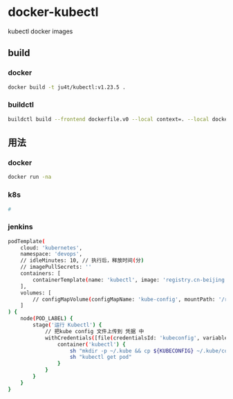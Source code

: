 # docker-kubectl
kubectl docker images
## build
### docker
```bash
docker build -t ju4t/kubectl:v1.23.5 .
```

### buildctl
```bash
buildctl build --frontend dockerfile.v0 --local context=. --local dockerfile=. --output type=image,name=ju4t/kubectl:v1.23.5
```

## 用法
### docker
```bash
docker run -na
```

### k8s
```yaml
#
```

### jenkins
```bash
podTemplate(
    cloud: 'kubernetes',
    namespace: 'devops',
    // idleMinutes: 10, // 执行后，释放时间(分)
    // imagePullSecrets: ''
    containers: [
        containerTemplate(name: 'kubectl', image: 'registry.cn-beijing.aliyuncs.com/ju4t/kubectl', command: 'cat', ttyEnabled: true)
    ],
    volumes: [
        // configMapVolume(configMapName: 'kube-config', mountPath: '/root/.kube/'),
    ]
) { 
    node(POD_LABEL) {
        stage('运行 Kubectl') {
            // 把kube config 文件上传到 凭据 中 
            withCredentials([file(credentialsId: 'kubeconfig', variable: 'KUBECONFIG')]) {
                container('kubectl') {
                    sh "mkdir -p ~/.kube && cp ${KUBECONFIG} ~/.kube/config"
                    sh "kubectl get pod"
                }
            }
        }
    }
}
```
